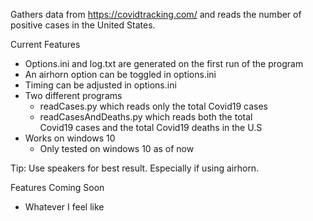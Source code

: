 Gathers data from https://covidtracking.com/ and reads the number of positive cases in the United States. 
 
Current Features
<ul>
<li>Options.ini and log.txt are generated on the first run of the program</li>
<li>An airhorn option can be toggled in options.ini</li>
<li>Timing can be adjusted in options.ini</li>
<li>Two different programs 
<ul>
<li>readCases.py which reads only the total Covid19 cases</li>
<li>readCasesAndDeaths.py which reads both the total <br> Covid19 cases and the total Covid19 deaths in the U.S</li>
</ul>
</li>
<li>Works on windows 10
<ul>
<li>Only tested on windows 10 as of now</li>
</ul>
</li>
</ul>

Tip: Use speakers for best result. Especially if using airhorn.

Features Coming Soon
<ul>
<li>Whatever I feel like</li>
</ul>
